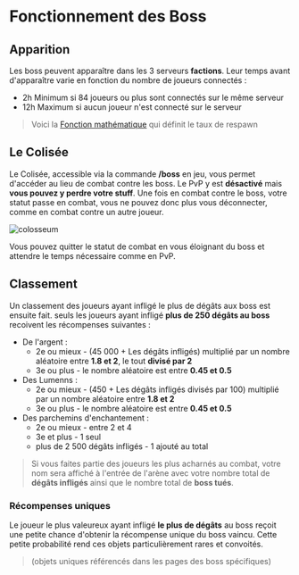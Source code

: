 # Fonctionnement des Boss

## Apparition
Les boss peuvent apparaître dans les 3 serveurs __factions__. Leur temps avant d'apparaître varie en fonction du nombre de joueurs connectés :
+ 2h Minimum si 84 joueurs ou plus sont connectés sur le même serveur
+ 12h Maximum si aucun joueur n'est connecté sur le serveur
>Voici la [Fonction mathématique](https://www.desmos.com/calculator/jf8s5sjjwq?lang=fr) qui définit le taux de respawn

## Le Colisée
Le Colisée, accessible via la commande __/boss__ en jeu, vous permet d'accéder au lieu de combat contre les boss. Le PvP y est __désactivé__ mais __vous pouvez y perdre votre stuff__. 
Une fois en combat contre le boss, votre statut passe en combat, vous ne pouvez donc plus vous déconnecter, comme en combat contre un autre joueur. 

![colosseum](https://raw.githubusercontent.com/HisteriaMC/histeria-wiki/main/.assets/pictures/colosseum.png)

Vous pouvez quitter le statut de combat en vous éloignant du boss et attendre le temps nécessaire comme en PvP.

## Classement

Un classement des joueurs ayant infligé le plus de dégâts aux boss est ensuite fait.
seuls les joueurs ayant infligé __plus de 250 dégâts au boss__ recoivent les récompenses suivantes :

+ De l'argent :
    - 2e ou mieux - (45 000 + Les dégâts infligés) multiplié par un nombre aléatoire entre __1.8 et 2__, le tout __divisé par 2__
    - 3e ou plus - le nombre aléatoire est entre __0.45 et 0.5__
+ Des Lumenns :
    - 2e ou mieux - (450 + Les dégâts infligés divisés par 100) multiplié par un nombre aléatoire entre __1.8 et 2__
    - 3e ou plus - le nombre aléatoire est entre __0.45 et 0.5__
+ Des parchemins d'enchantement :
    - 2e ou mieux  - entre 2 et 4
    - 3e et plus - 1 seul
    - plus de 2 500 dégâts infligés - 1 ajouté au total

>Si vous faites partie des joueurs les plus acharnés au combat, votre nom sera affiché à l'entrée de l'arène avec votre nombre total de __dégâts infligés__ ainsi que le nombre total de __boss tués__.

### Récompenses uniques

Le joueur le plus valeureux ayant infligé __le plus de dégâts__ au boss reçoit une petite chance d'obtenir la récompense unique du boss vaincu. Cette petite probabilité rend ces objets particulièrement rares et convoités.
> (objets uniques référencés dans les pages des boss spécifiques)
